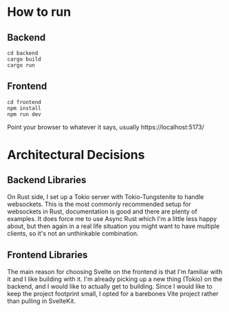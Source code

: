 # How to run
## Backend
```shell
cd backend
cargo build
cargo run
```

## Frontend
```shell
cd frontend
npm install
npm run dev
```

Point your browser to whatever it says, usually https://localhost:5173/

# Architectural Decisions
## Backend Libraries
On Rust side, I set up a Tokio server with Tokio-Tungstenite to handle websockets. This is the most commonly recommended setup for websockets in Rust, documentation is good and there are plenty of examples. It does force me to use Async Rust which I'm a little less happy about, but then again in a real life situation you might want to have multiple clients, so it's not an unthinkable combination.

## Frontend Libraries
The main reason for choosing Svelte on the frontend is that I'm familiar with it and I like building with it. I'm already picking up a new thing (Tokio) on the backend, and I would like to actually get to building. Since I would like to keep the project footprint small, I opted for a barebones Vite project rather than pulling in SvelteKit.